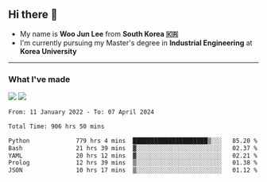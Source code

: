 ## Hi there 👋

- My name is **Woo Jun Lee** from **South Korea 🇰🇷**
- I'm currently pursuing my Master's degree in **Industrial Engineering** at **Korea University**

---

### What I've made

<a href="https://share.streamlit.io/tomtom1103/kuiai_hackathon_2022/main/JL_app.py"><img src="https://img.shields.io/badge/Journey Lee-161B22?style=for-the-badge&logo=streamlit&logoColor=FF4B4B"/></a> <a href="https://jeon-100.github.io/Dangzang/"><img src="https://img.shields.io/badge/당신을 위한 장학금, 당장!-161B22?style=for-the-badge&logo=react&logoColor=#61DAFB"/></a>

<!--START_SECTION:waka-->

```txt
From: 11 January 2022 - To: 07 April 2024

Total Time: 906 hrs 50 mins

Python             779 hrs 4 mins  █████████████████████▒░░░   85.20 %
Bash               21 hrs 39 mins  ▓░░░░░░░░░░░░░░░░░░░░░░░░   02.37 %
YAML               20 hrs 12 mins  ▓░░░░░░░░░░░░░░░░░░░░░░░░   02.21 %
Prolog             12 hrs 39 mins  ▒░░░░░░░░░░░░░░░░░░░░░░░░   01.38 %
JSON               10 hrs 17 mins  ▒░░░░░░░░░░░░░░░░░░░░░░░░   01.12 %
```

<!--END_SECTION:waka-->
